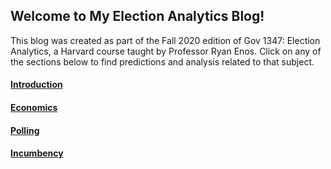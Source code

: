 ## Welcome to My Election Analytics Blog!

This blog was created as part of the Fall 2020 edition of Gov 1347: Election
Analytics, a Harvard course taught by Professor Ryan Enos. Click on any of the
sections below to find predictions and analysis related to that subject.

#### [Introduction](posts/post_01_intro.md)
#### [Economics](posts/post_02_econ.md)
#### [Polling](posts/post_03_polling.md)
#### [Incumbency](posts/post_04_incumbency.md)
